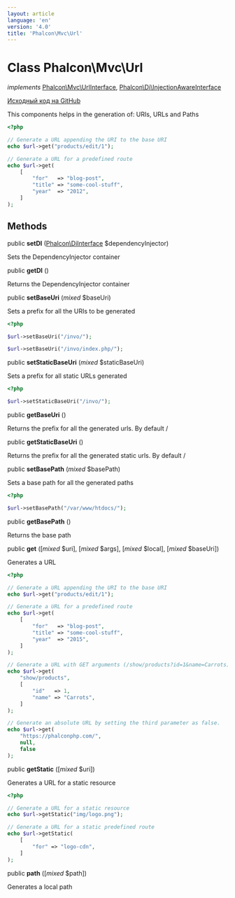 ```yaml
---
layout: article
language: 'en'
version: '4.0'
title: 'Phalcon\Mvc\Url'
---
```

# Class **Phalcon\Mvc\Url**

*implements* [Phalcon\Mvc\UrlInterface](Phalcon_Mvc_UrlInterface), [Phalcon\Di\InjectionAwareInterface](Phalcon_Di_InjectionAwareInterface)

<a href="https://github.com/phalcon/cphalcon/tree/v4.0.0/phalcon/mvc/url.zep" class="btn btn-default btn-sm">Исходный код на GitHub</a>

This components helps in the generation of: URIs, URLs and Paths

```php
<?php

// Generate a URL appending the URI to the base URI
echo $url->get("products/edit/1");

// Generate a URL for a predefined route
echo $url->get(
    [
        "for"   => "blog-post",
        "title" => "some-cool-stuff",
        "year"  => "2012",
    ]
);

```

## Methods

public **setDI** ([Phalcon\DiInterface](Phalcon_DiInterface) $dependencyInjector)

Sets the DependencyInjector container

public **getDI** ()

Returns the DependencyInjector container

public **setBaseUri** (*mixed* $baseUri)

Sets a prefix for all the URIs to be generated

```php
<?php

$url->setBaseUri("/invo/");

$url->setBaseUri("/invo/index.php/");

```

public **setStaticBaseUri** (*mixed* $staticBaseUri)

Sets a prefix for all static URLs generated

```php
<?php

$url->setStaticBaseUri("/invo/");

```

public **getBaseUri** ()

Returns the prefix for all the generated urls. By default /

public **getStaticBaseUri** ()

Returns the prefix for all the generated static urls. By default /

public **setBasePath** (*mixed* $basePath)

Sets a base path for all the generated paths

```php
<?php

$url->setBasePath("/var/www/htdocs/");

```

public **getBasePath** ()

Returns the base path

public **get** ([*mixed* $uri], [*mixed* $args], [*mixed* $local], [*mixed* $baseUri])

Generates a URL

```php
<?php

// Generate a URL appending the URI to the base URI
echo $url->get("products/edit/1");

// Generate a URL for a predefined route
echo $url->get(
    [
        "for"   => "blog-post",
        "title" => "some-cool-stuff",
        "year"  => "2015",
    ]
);

// Generate a URL with GET arguments (/show/products?id=1&name=Carrots)
echo $url->get(
    "show/products",
    [
        "id"   => 1,
        "name" => "Carrots",
    ]
);

// Generate an absolute URL by setting the third parameter as false.
echo $url->get(
    "https://phalconphp.com/",
    null,
    false
);

```

public **getStatic** ([*mixed* $uri])

Generates a URL for a static resource

```php
<?php

// Generate a URL for a static resource
echo $url->getStatic("img/logo.png");

// Generate a URL for a static predefined route
echo $url->getStatic(
    [
        "for" => "logo-cdn",
    ]
);

```

public **path** ([*mixed* $path])

Generates a local path